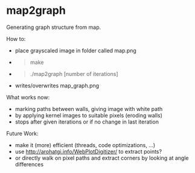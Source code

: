 # map2graph
Generating graph structure from map.

How to:
- place grayscaled image in folder called map.png
- >make
- >./map2graph [number of iterations]
- writes/overwrites map_graph.png

What works now: 
- marking paths between walls, giving image with white path
- by applying kernel images to suitable pixels (eroding walls)
- stops after given iterations or if no change in last iteration

Future Work:
- make it (more) efficient (threads, code optimizations, ...)
- use http://arohatgi.info/WebPlotDigitizer/ to extract points?
- or directly walk on pixel paths and extract corners by looking at angle differences
